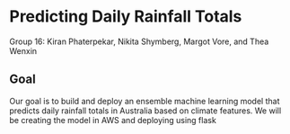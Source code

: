 # Predicting Daily Rainfall Totals
Group 16: Kiran Phaterpekar, Nikita Shymberg, Margot Vore, and Thea Wenxin

## Goal
Our goal is to build and deploy an ensemble machine learning model that predicts daily rainfall totals in Australia based on climate features. We will be creating the model in AWS and deploying using flask 



